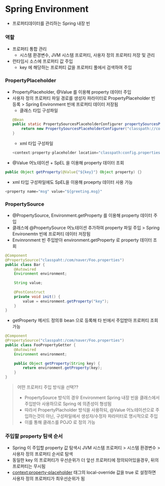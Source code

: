 # Spring Environment
* 프로퍼티데이터를 관리하는 Spring 내장 빈

### 역할
* 프로퍼티 통합 관리
	* 시스템 환경변수, JVM 시스템 프로퍼티, 사용자 정의 프로퍼티 저장 및 관리
* 런타임시 소스에 프로퍼티 값 주입
	* key 에 해당하는 프로퍼티 값을 프로퍼티 풀에서 검색하여 주입
	
### PropertyPlaceholder
* PropertyPlaceholder, @Value 를 이용해 property 데이터 주입
* 사용자 정의 프로퍼티 파일 경로를 생성자 파라미터로 PropertyPlaceholder 빈 등록 > Spring Environment 빈에 프로퍼티 데이터 저장됨
	* 클래스 타입 구성파일
	```java
    @Bean
    public static PropertySourcesPlaceholderConfigurer propertySourcesPlaceholderConfigurer() {
    	return new PropertySourcesPlaceholderConfigurer("classpath://com/naver/Foo.properties");
    }
    ```
    * xml 타입 구성파일
    ```java
    <context:property-placeholder location="classpath:config.properties" />
    ```
* @Value 어노테이션 + SpEL 을 이용해 property 데이터 조회
```java
public Object getProperty(@Value{"${key}"} Object property) {}
```
* xml 타입 구성파일에도 SpEL을 이용해 proeprty 데이터 사용 가능
```java
<property name="msg" value="${greeting.msg}"
```

### PropertySource
* @PropertySource, Environment.getProperty 를 이용해 property 데이터 주입
* 클래스에 @PropertySource 어노테이션 추가하여 property 파일 주입 > Spring Environemtn 빈에 프로퍼티 데이터 저장됨
* Envinronment 빈 주입받아 environment.getProperty 로 property 데이터 조회
```java
@Component
@PropertySource("classpaht:/com/naver/Foo.properties")
public class Bar {
	@Autowired
	Environment environment;
	
	String value;
	
	@PostConstruct
	private void init() {
		value = environment.getProperty("key");
	}
}
```
* getProperty 메서드 정의후 bean 으로 등록해 타 빈에서 주입받아 프로퍼티 조회 가능
```java
@Component
@PropertySource("classpaht:/com/naver/Foo.properties")
public class FooPropertyGetter {
	@Autowired
	Environment environment;
	
	public Object getProperty(String key) {
		return environment.getProperty(key);
	}
}
```

> 어떤 프로퍼티 주입 방식을 선택??
> * PropertySource 방식의 경우 Environment Spring 내장 빈을 클래스에서 주입받아 사용하므로 Spring 에 의존성이 형성됨
> * 따라서 PropertyPlacholder 방식을 사용하되, @Value 어노테이션으로 주입하는것이 아닌, 구성파일에서 생성자/수정자 파라미터로 명시적으로 주입
> * 이를 통해 클래스를 POJO 로 정의 가능 

### 주입할 property 탐색 순서
* Spring 이 주입할 property 값 탐색시 JVM 시스템 프로퍼티 > 시스템 환경변수 > 사용자 정의 프로퍼티 순서로 탐색
* 동일한 key 의 프로퍼티가 우선순위가 더 앞선 프로퍼티에 정의되어있을경우, 뒤의 프로퍼티는 무시됨
* <context:property-placeholder> 태그의 local-override 값을 true 로 설정하면 사용자 정의 프로퍼티가 최우선순위가 됨
 
 